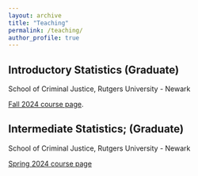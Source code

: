 ```yaml
---
layout: archive
title: "Teaching"
permalink: /teaching/
author_profile: true
---
```


## Introductory Statistics (Graduate)
School of Criminal Justice, Rutgers University - Newark 

[Fall 2024 course page](https://f-edwards.github.io/intro_stats/). 

## Intermediate Statistics; (Graduate)
School of Criminal Justice, Rutgers University - Newark

[Spring 2024 course page](https://f-edwards.github.io/intermediate_stats/)
